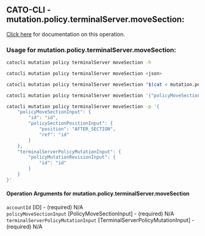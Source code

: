 
## CATO-CLI - mutation.policy.terminalServer.moveSection:
[Click here](https://api.catonetworks.com/documentation/#mutation-mutation.policy.terminalServer.moveSection) for documentation on this operation.

### Usage for mutation.policy.terminalServer.moveSection:

```bash
catocli mutation policy terminalServer moveSection -h

catocli mutation policy terminalServer moveSection <json>

catocli mutation policy terminalServer moveSection "$(cat < mutation.policy.terminalServer.moveSection.json)"

catocli mutation policy terminalServer moveSection '{"policyMoveSectionInput":{"id":"id","policySectionPositionInput":{"position":"AFTER_SECTION","ref":"id"}},"terminalServerPolicyMutationInput":{"policyMutationRevisionInput":{"id":"id"}}}'

catocli mutation policy terminalServer moveSection -p '{
    "policyMoveSectionInput": {
        "id": "id",
        "policySectionPositionInput": {
            "position": "AFTER_SECTION",
            "ref": "id"
        }
    },
    "terminalServerPolicyMutationInput": {
        "policyMutationRevisionInput": {
            "id": "id"
        }
    }
}'
```

#### Operation Arguments for mutation.policy.terminalServer.moveSection ####

`accountId` [ID] - (required) N/A    
`policyMoveSectionInput` [PolicyMoveSectionInput] - (required) N/A    
`terminalServerPolicyMutationInput` [TerminalServerPolicyMutationInput] - (required) N/A    
